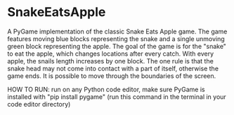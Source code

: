 # SnakeEatsApple
A PyGame implementation of the classic Snake Eats Apple game.
The game features moving blue blocks representing the snake and a single unmoving green block representing the apple. The goal of the game is for the "snake" to eat the apple, which changes locations after every catch. 
With every apple, the snails length increases by one block. The one rule is that the snake head may not come into contact with a part of itself, otherwise the game ends.
It is possible to move through the boundaries of the screen.

HOW TO RUN: run on any Python code editor, make sure PyGame is installed with "pip install pygame" (run this command in the terminal in your code editor directory)

